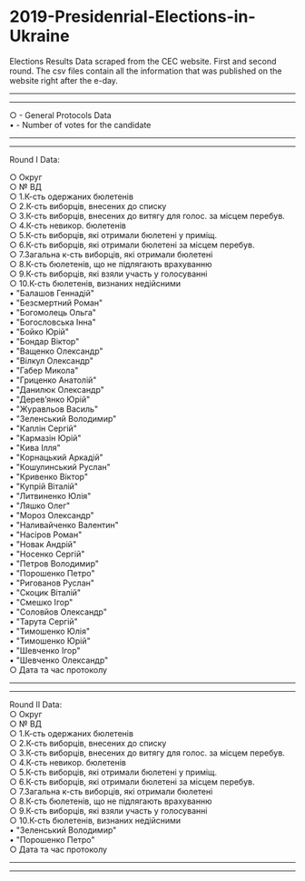 # 2019-Presidenrial-Elections-in-Ukraine
Elections Results Data scraped from the CEC website. First and second round. 
The csv files contain all the information that was published on the website right after the e-day.<br/>

-----------------------
-----------------------

○  - General Protocols Data<br/>
• - Number of votes for the candidate<br/>

-----------------------
-----------------------
Round I Data:
<br/>

○ Округ<br/>
○ № ВД<br/>
○ 1.К-сть одержаних бюлетенів	<br/>
○ 2.К-сть виборців, внесених до списку	<br/>
○ 3.К-сть виборців, внесених до витягу для голос. за місцем перебув.	<br/>
○ 4.К-сть невикор. бюлетенів	<br/>
○ 5.К-сть виборців, які отримали бюлетені у приміщ.	<br/>
○ 6.К-сть виборців, які отримали бюлетені за місцем перебув.	<br/>
○ 7.Загальна к-сть виборців, які отримали бюлетені	<br/>
○ 8.К-сть бюлетенів, що не підлягають врахуванню	<br/>
○ 9.К-сть виборців, які взяли участь у голосуванні	<br/>
○ 10.К-сть бюлетенів, визнаних недійсними	<br/>
• "Балашов Геннадій"	<br/>
• "Безсмертний Роман"	<br/>
• "Богомолець Ольга"	<br/>
• "Богословська Інна"	<br/>
• "Бойко Юрій"	<br/>
• "Бондар Віктор"	<br/>
• "Ващенко Олександр"	<br/>
• "Вілкул Олександр"	<br/>
• "Габер Микола"	<br/>
• "Гриценко Анатолій"	<br/>
• "Данилюк Олександр"	<br/>
• "Дерев’янко Юрій"	<br/>
• "Журавльов Василь"	<br/>
• "Зеленський Володимир"	<br/>
• "Каплін Сергій"	<br/>
• "Кармазін Юрій"	<br/>
• "Кива Ілля"	<br/>
• "Корнацький Аркадій"	<br/>
• "Кошулинський Руслан"	<br/>
• "Кривенко Віктор"	<br/>
• "Купрій Віталій"	<br/>
• "Литвиненко Юлія"	<br/>
• "Ляшко Олег"	<br/>
• "Мороз Олександр"	<br/>
• "Наливайченко Валентин"	<br/>
• "Насіров Роман"	<br/>
• "Новак Андрій"	<br/>
• "Носенко Сергій"	<br/>
• "Петров Володимир"	<br/>
• "Порошенко Петро"	<br/>
• "Ригованов Руслан"	<br/>
• "Скоцик Віталій"	<br/>
• "Смешко Ігор"	<br/>
• "Соловйов Олександр"	<br/>
• "Тарута Сергій"	<br/>
• "Тимошенко Юлія"	<br/>
• "Тимошенко Юрій"	<br/>
• "Шевченко Ігор"	<br/>
• "Шевченко Олександр"	<br/>
○ Дата та час протоколу<br/>

-----------------------
-----------------------

Round II Data:<br/>
○ Округ	<br/>
○ № ВД	<br/>
○ 1.К-сть одержаних бюлетенів	<br/>
○ 2.К-сть виборців, внесених до списку	<br/>
○ 3.К-сть виборців, внесених до витягу для голос. за місцем перебув.	<br/>
○ 4.К-сть невикор. бюлетенів	<br/>
○ 5.К-сть виборців, які отримали бюлетені у приміщ.	<br/>
○ 6.К-сть виборців, які отримали бюлетені за місцем перебув.	<br/>
○ 7.Загальна к-сть виборців, які отримали бюлетені	<br/>
○ 8.К-сть бюлетенів, що не підлягають врахуванню	<br/>
○ 9.К-сть виборців, які взяли участь у голосуванні	<br/>
○ 10.К-сть бюлетенів, визнаних недійсними	<br/>
• "Зеленський Володимир"	<br/>
• "Порошенко Петро"	<br/>
○ Дата та час протоколу<br/>

-----------------------
-----------------------


